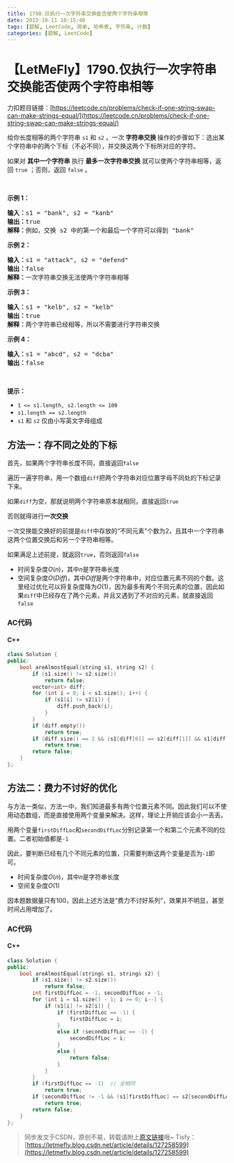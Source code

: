 ```yaml
---
title: 1790.仅执行一次字符串交换能否使两个字符串相等
date: 2022-10-11 10:15:40
tags: [题解, LeetCode, 简单, 哈希表, 字符串, 计数]
categories: [题解, LeetCode]
---
```


# 【LetMeFly】1790.仅执行一次字符串交换能否使两个字符串相等

力扣题目链接：[https://leetcode.cn/problems/check-if-one-string-swap-can-make-strings-equal/](https://leetcode.cn/problems/check-if-one-string-swap-can-make-strings-equal/)

<p>给你长度相等的两个字符串 <code>s1</code> 和 <code>s2</code> 。一次<strong> 字符串交换 </strong>操作的步骤如下：选出某个字符串中的两个下标（不必不同），并交换这两个下标所对应的字符。</p>

<p>如果对 <strong>其中一个字符串</strong> 执行 <strong>最多一次字符串交换</strong> 就可以使两个字符串相等，返回 <code>true</code> ；否则，返回 <code>false</code> 。</p>

<p> </p>

<p><strong>示例 1：</strong></p>

<pre><strong>输入：</strong>s1 = "bank", s2 = "kanb"
<strong>输出：</strong>true
<strong>解释：</strong>例如，交换 s2 中的第一个和最后一个字符可以得到 "bank"
</pre>

<p><strong>示例 2：</strong></p>

<pre><strong>输入：</strong>s1 = "attack", s2 = "defend"
<strong>输出：</strong>false
<strong>解释：</strong>一次字符串交换无法使两个字符串相等
</pre>

<p><strong>示例 3：</strong></p>

<pre><strong>输入：</strong>s1 = "kelb", s2 = "kelb"
<strong>输出：</strong>true
<strong>解释：</strong>两个字符串已经相等，所以不需要进行字符串交换
</pre>

<p><strong>示例 4：</strong></p>

<pre><strong>输入：</strong>s1 = "abcd", s2 = "dcba"
<strong>输出：</strong>false
</pre>

<p> </p>

<p><strong>提示：</strong></p>

<ul>
	<li><code>1 &lt;= s1.length, s2.length &lt;= 100</code></li>
	<li><code>s1.length == s2.length</code></li>
	<li><code>s1</code> 和 <code>s2</code> 仅由小写英文字母组成</li>
</ul>


    
## 方法一：存不同之处的下标

首先，如果两个字符串长度不同，直接返回```false```

遍历一遍字符串，用一个数组```diff```把两个字符串对应位置字母不同处的下标记录下来。

如果```diff```为空，那就说明两个字符串原本就相同，直接返回```true```

否则就得进行**一次交换**

一次交换能交换好的前提是```diff```中存放的“不同元素”个数为2，且其中一个字符串这两个位置交换后和另一个字符串相等。

如果满足上述前提，就返回```true```，否则返回```false```

+ 时间复杂度$O(n)$，其中$n$是字符串长度
+ 空间复杂度$O(Diff)$，其中$Diff$是两个字符串中，对应位置元素不同的个数。这里经过优化可以将复杂度降为$O(1)$，因为最多有两个不同元素的位置，因此如果```diff```中已经存在了两个元素，并且又遇到了不对应的元素，就直接返回```false```

### AC代码

#### C++

```cpp
class Solution {
public:
    bool areAlmostEqual(string s1, string s2) {
        if (s1.size() != s2.size())
            return false;
        vector<int> diff;
        for (int i = 0; i < s1.size(); i++) {
            if (s1[i] != s2[i]) {
                diff.push_back(i);
            }
        }
        if (diff.empty())
            return true;
        if (diff.size() == 2 && (s1[diff[0]] == s2[diff[1]] && s1[diff[1]] == s2[diff[0]]))
            return true;
        return false;
    }
};
```

## 方法二：费力不讨好的优化

与方法一类似，方法一中，我们知道最多有两个位置元素不同。因此我们可以不使用动态数组，而是直接使用两个变量来解决。这样，理论上开销应该会小一丢丢。

用两个变量```firstDiffLoc```和```secondDiffLoc```分别记录第一个和第二个元素不同的位置。二者初始值都是```-1```

因此，要判断已经有几个不同元素的位置，只需要判断这两个变量是否为```-1```即可。

+ 时间复杂度$O(n)$，其中$n$是字符串长度
+ 空间复杂度$O(1)$

因本题数据量只有100，因此上述方法是“费力不讨好系列”，效果并不明显，甚至时间占用增加了。

### AC代码

#### C++

```cpp
class Solution {
public:
    bool areAlmostEqual(string& s1, string& s2) {
        if (s1.size() != s2.size())
            return false;
        int firstDiffLoc = -1, secondDiffLoc = -1;
        for (int i = s1.size() - 1; i >= 0; i--) {
            if (s1[i] != s2[i]) {
                if (firstDiffLoc == -1) {
                    firstDiffLoc = i;
                }
                else if (secondDiffLoc == -1) {
                    secondDiffLoc = i;
                }
                else {
                    return false;
                }
            }
        }
        if (firstDiffLoc == -1)  // 全相同
            return true;
        if (secondDiffLoc != -1 && (s1[firstDiffLoc] == s2[secondDiffLoc] && s1[secondDiffLoc] == s2[firstDiffLoc]))  // 正好两个不同，且不同的那两个互换后相同了
            return true;
        return false;
    }
};
```

> 同步发文于CSDN，原创不易，转载请附上[原文链接](https://blog.letmefly.xyz/2022/10/11/LeetCode%201790.%E4%BB%85%E6%89%A7%E8%A1%8C%E4%B8%80%E6%AC%A1%E5%AD%97%E7%AC%A6%E4%B8%B2%E4%BA%A4%E6%8D%A2%E8%83%BD%E5%90%A6%E4%BD%BF%E4%B8%A4%E4%B8%AA%E5%AD%97%E7%AC%A6%E4%B8%B2%E7%9B%B8%E7%AD%89/)哦~
> Tisfy：[https://letmefly.blog.csdn.net/article/details/127258599](https://letmefly.blog.csdn.net/article/details/127258599)
